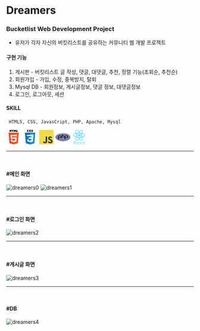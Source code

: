 Dreamers
=============
### Bucketlist Web Development Project
- 유저가 각자 자신의 버킷리스트를 공유하는 커뮤니티 웹 개발 프로젝트

#### 구현 기능   

1) 게시판 - 버킷리스트 글 작성, 댓글, 대댓글, 추천, 정렬 기능(조회순, 추천순)
2) 회원가입 - 가입, 수정, 중복방지, 탈퇴
3) Mysql DB - 회원정보, 게시글정보, 댓글 정보, 대댓글정보
4) 로그인, 로그아웃, 세션


#### SKILL
` HTML5, CSS, JavasCript, PHP, Apache, Mysql`

<p align="left">
<img src="https://raw.githubusercontent.com/devicons/devicon/master/icons/html5/html5-original-wordmark.svg" alt="html5" width="40" height="40"/>
<img src="https://raw.githubusercontent.com/devicons/devicon/master/icons/css3/css3-original-wordmark.svg" alt="css3" width="40" height="40"/>
<img src="https://raw.githubusercontent.com/devicons/devicon/master/icons/javascript/javascript-original.svg" alt="javascript" width="40" height="40"/>
<img src="https://raw.githubusercontent.com/devicons/devicon/master/icons/php/php-original.svg" alt="php" width="40" height="40"/>
<img src="https://raw.githubusercontent.com/devicons/devicon/master/icons/react/react-original-wordmark.svg" alt="react" width="40" height="40"/>
</p>


-------------

<br />

####  #메인 화면
![dreamers0](https://user-images.githubusercontent.com/44343908/221521692-c340d4a6-5d5c-4cb5-b0cb-a40175a44b76.png)
![dreamers1](https://user-images.githubusercontent.com/44343908/221521707-b1c3f31e-1b98-4bc7-b58d-bb799e5ce991.png)

-------------
<br />

####  #로그인 화면
![dreamers2](https://user-images.githubusercontent.com/44343908/221521721-4114a663-b0ca-4adc-9471-8d1427f3b529.PNG)

-------------
<br />

####  #게시글 화면
![dreamers3](https://user-images.githubusercontent.com/44343908/221521730-6f9ac874-474e-42ad-a92e-e5dfbe47b2c3.png)

-------------
<br />

####  #DB
![dreamers4](https://user-images.githubusercontent.com/44343908/221521736-1c0c2be0-b2a0-4b54-8787-e61efa43d4db.png)

